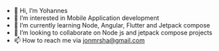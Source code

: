 - 👋 Hi, I’m Yohannes
- 👀 I’m interested in Mobile Application development 
- 🌱 I’m currently learning Node, Angular, Flutter and Jetpack compose
- 💞️ I’m looking to collaborate on Node js and jetpack compose projects
- 📫 How to reach me via jonmrsha@gmail.com

<!---
jonmersha/jonmersha is a ✨ special ✨ repository because its `README.md` (this file) appears on your GitHub profile.
You can click the Preview link to take a look at your changes.
--->
